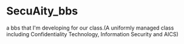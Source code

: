 # SecuAity_bbs
a bbs that I'm developing for our class.(A uniformly managed class including Confidentiality Technology, Information Security and AICS)
